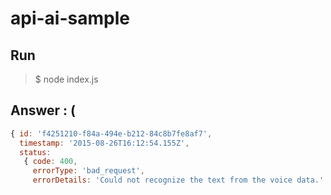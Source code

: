 # api-ai-sample

## Run

> $ node index.js


## Answer : (

`````js
{ id: 'f4251210-f84a-494e-b212-84c8b7fe8af7',
  timestamp: '2015-08-26T16:12:54.155Z',
  status: 
   { code: 400,
     errorType: 'bad_request',
     errorDetails: 'Could not recognize the text from the voice data.' } }

`````